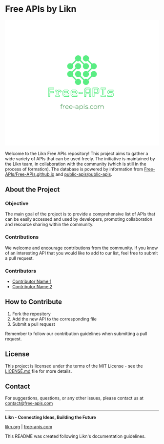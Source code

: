 # Free APIs by Likn

![Free APIs Logo](link-to-the-logo.png)

Welcome to the Likn Free APIs repository! This project aims to gather a wide variety of APIs that can be used freely. The initiative is maintained by the Likn team, in collaboration with the community (which is still in the process of formation). The database is powered by information from [Free-APIs/Free-APIs.github.io](https://github.com/Free-APIs/Free-APIs.github.io) and [public-apis/public-apis](https://github.com/public-apis/public-apis).

## About the Project

### Objective
The main goal of the project is to provide a comprehensive list of APIs that can be easily accessed and used by developers, promoting collaboration and resource sharing within the community.

### Contributions
We welcome and encourage contributions from the community. If you know of an interesting API that you would like to add to our list, feel free to submit a pull request.

### Contributors
- [Contributor Name 1](link-to-contributor-profile-1)
- [Contributor Name 2](link-to-contributor-profile-2)

## How to Contribute

1. Fork the repository
2. Add the new API to the corresponding file
3. Submit a pull request

Remember to follow our contribution guidelines when submitting a pull request.

## License

This project is licensed under the terms of the MIT License - see the [LICENSE.md](LICENSE.md) file for more details.

## Contact

For suggestions, questions, or any other issues, please contact us at [contact@free-apis.com](mailto:contact@free-apis.com)

---

**Likn - Connecting Ideas, Building the Future**

[likn.org](https://likn.org) | [free-apis.com](https://free-apis.com)

This README was created following Likn's documentation guidelines.
